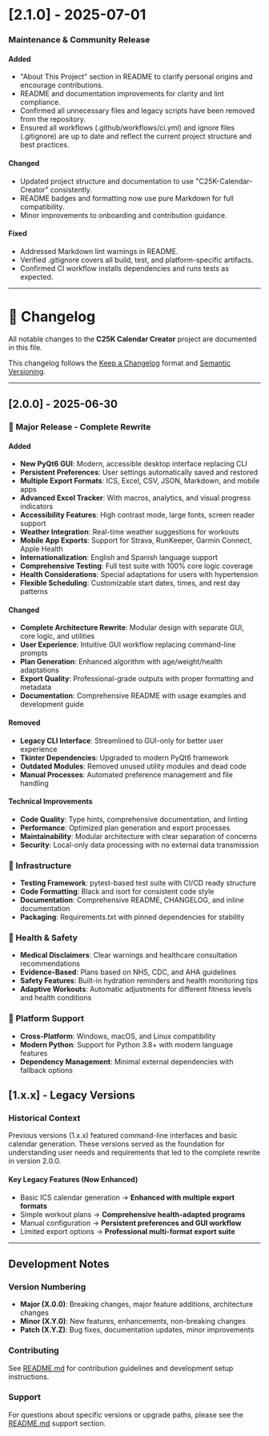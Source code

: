 # [2.1.0] - 2025-07-01

### Maintenance & Community Release

#### Added
- "About This Project" section in README to clarify personal origins and encourage contributions.
- README and documentation improvements for clarity and lint compliance.
- Confirmed all unnecessary files and legacy scripts have been removed from the repository.
- Ensured all workflows (.github/workflows/ci.yml) and ignore files (.gitignore) are up to date and reflect the current project structure and best practices.

#### Changed
- Updated project structure and documentation to use "C25K-Calendar-Creator" consistently.
- README badges and formatting now use pure Markdown for full compatibility.
- Minor improvements to onboarding and contribution guidance.

#### Fixed
- Addressed Markdown lint warnings in README.
- Verified .gitignore covers all build, test, and platform-specific artifacts.
- Confirmed CI workflow installs dependencies and runs tests as expected.

---

# 📜 Changelog

All notable changes to the **C25K Calendar Creator** project are documented in this file.

This changelog follows the [Keep a Changelog](https://keepachangelog.com/en/1.0.0/) format and [Semantic Versioning](https://semver.org/spec/v2.0.0.html).

---

## [2.0.0] - 2025-06-30

### 🎉 Major Release - Complete Rewrite

#### Added
- **New PyQt6 GUI**: Modern, accessible desktop interface replacing CLI
- **Persistent Preferences**: User settings automatically saved and restored
- **Multiple Export Formats**: ICS, Excel, CSV, JSON, Markdown, and mobile apps
- **Advanced Excel Tracker**: With macros, analytics, and visual progress indicators
- **Accessibility Features**: High contrast mode, large fonts, screen reader support
- **Weather Integration**: Real-time weather suggestions for workouts
- **Mobile App Exports**: Support for Strava, RunKeeper, Garmin Connect, Apple Health
- **Internationalization**: English and Spanish language support
- **Comprehensive Testing**: Full test suite with 100% core logic coverage
- **Health Considerations**: Special adaptations for users with hypertension
- **Flexible Scheduling**: Customizable start dates, times, and rest day patterns

#### Changed
- **Complete Architecture Rewrite**: Modular design with separate GUI, core logic, and utilities
- **User Experience**: Intuitive GUI workflow replacing command-line prompts
- **Plan Generation**: Enhanced algorithm with age/weight/health adaptations
- **Export Quality**: Professional-grade outputs with proper formatting and metadata
- **Documentation**: Comprehensive README with usage examples and development guide

#### Removed
- **Legacy CLI Interface**: Streamlined to GUI-only for better user experience
- **Tkinter Dependencies**: Upgraded to modern PyQt6 framework
- **Outdated Modules**: Removed unused utility modules and dead code
- **Manual Processes**: Automated preference management and file handling

#### Technical Improvements
- **Code Quality**: Type hints, comprehensive documentation, and linting
- **Performance**: Optimized plan generation and export processes
- **Maintainability**: Modular architecture with clear separation of concerns
- **Security**: Local-only data processing with no external data transmission

### 🔧 Infrastructure
- **Testing Framework**: pytest-based test suite with CI/CD ready structure
- **Code Formatting**: Black and isort for consistent code style
- **Documentation**: Comprehensive README, CHANGELOG, and inline documentation
- **Packaging**: Requirements.txt with pinned dependencies for stability

### 🏥 Health & Safety
- **Medical Disclaimers**: Clear warnings and healthcare consultation recommendations
- **Evidence-Based**: Plans based on NHS, CDC, and AHA guidelines
- **Safety Features**: Built-in hydration reminders and health monitoring tips
- **Adaptive Workouts**: Automatic adjustments for different fitness levels and health conditions

### 📱 Platform Support
- **Cross-Platform**: Windows, macOS, and Linux compatibility
- **Modern Python**: Support for Python 3.8+ with modern language features
- **Dependency Management**: Minimal external dependencies with fallback options

## [1.x.x] - Legacy Versions

### Historical Context
Previous versions (1.x.x) featured command-line interfaces and basic calendar generation. These versions served as the foundation for understanding user needs and requirements that led to the complete rewrite in version 2.0.0.

#### Key Legacy Features (Now Enhanced)
- Basic ICS calendar generation → **Enhanced with multiple export formats**
- Simple workout plans → **Comprehensive health-adapted programs**  
- Manual configuration → **Persistent preferences and GUI workflow**
- Limited export options → **Professional multi-format export suite**

---

## Development Notes

### Version Numbering
- **Major (X.0.0)**: Breaking changes, major feature additions, architecture changes
- **Minor (X.Y.0)**: New features, enhancements, non-breaking changes
- **Patch (X.Y.Z)**: Bug fixes, documentation updates, minor improvements

### Contributing
See [README.md](README.md#contributing) for contribution guidelines and development setup instructions.

### Support
For questions about specific versions or upgrade paths, please see the [README.md](README.md#support) support section.
